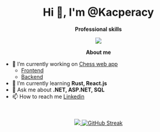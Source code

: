<h1 align="center">Hi 👋, I'm @Kacperacy</h1>

<p align="center"> 
 <strong>
  Professional skills
  </strong>
</p>

<p align="center">
  <a href="https://skillicons.dev">
    <img src="https://skillicons.dev/icons?i=cs,dotnet,vue,ts,js,azure,git" />
  </a>
</p>

<p align="center"> 
 <strong>
  About me
  </strong>
</p>

- 🔭 I’m currently working on [Chess web app](https://kacperacy.github.io/Chess/)
    - [Frontend](https://github.com/Kacperacy/Chess)
    - [Backend](https://github.com/Kacperacy/ChessAPI)
- 🌱 I’m currently learning **Rust, React.js**
- 💬 Ask me about **.NET, ASP.NET, SQL**
- 📫 How to reach me [Linkedin](https://www.linkedin.com/in/kacper-maciolek/)

</br>

<p align="center">
 <a href="#" alt="Moien Tajik's github stats">
  <img src="https://github-readme-stats.vercel.app/api?username=Kacperacy&theme=tokyonight&show_icons=true" />
 </a>
<a href="https://git.io/streak-stats">
 <img src="https://streak-stats.demolab.com?user=kacperacy&theme=tokyonight&card_width=350" alt="GitHub Streak" />
</a>
</p>
